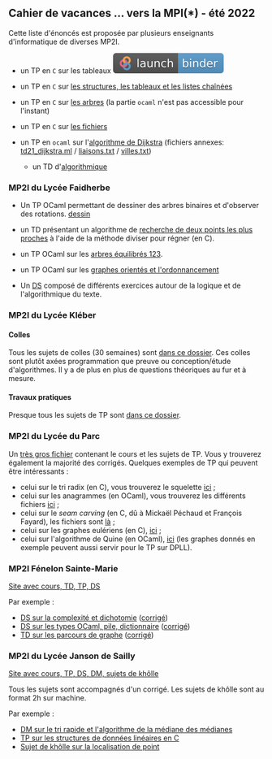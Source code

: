 ## Cahier de vacances ... vers la MPI(*) - été 2022

Cette liste d'énoncés est proposée par plusieurs enseignants
d'informatique de diverses MP2I.




* un TP en `C` sur les tableaux [![badge_logo.svg](badge_logo.svg)](https://mybinder.org/v2/gh/inesKKK/mp2i-pv-binder/main?urlpath=git-pull%3Frepo%3Dhttps%253A%252F%252Fgithub.com%252FinesKKK%252Fmp2i-pv%26urlpath%3Dtree%252Fmp2i-pv%252Fdocs%252FTP%252FTP6.ipynb%26branch%3Dmain)

* un TP en `C` sur [les structures, les tableaux et les listes
  chaînées](https://ineskkk.github.io/mp2i-pv/TPC/TP8/tp8.html)
  
* un TP en `C` sur [les
  arbres](https://ineskkk.github.io/mp2i-pv/TPC/TP15/tp15.html) (la
  partie `ocaml` n'est pas accessible pour l'instant)
  
* un TP en `C` sur [les
  fichiers](https://ineskkk.github.io/mp2i-pv/TPC/TP22/tp22.html)

* un TP en `ocaml` sur l'[algorithme de
  Dijkstra](JC/TD21_DijkstraOCaml.pdf) (fichiers annexes:
  [td21_dijkstra.ml](JC/td21_dijkstra.ml) /
  [liaisons.txt](JC/liaisons.txt) / [villes.txt](JC/villes.txt))
  
  * un TD d'[algorithmique](JC/23_Fiche_ExoAlgo3.pdf)
  
### MP2I du Lycée Faidherbe

* Un TP OCaml permettant de dessiner des arbres binaires et d'observer des rotations. [dessin](https://github.com/inesKKK/cahier-de-vacances/blob/master/docs/Faidherbe/11_dessin_arbres.pdf)

* un TD présentant un algorithme de [recherche de deux points les plus proches](Faidherbe/points_les_plus_proches.pdf) à l'aide de la méthode diviser pour régner (en C).

* un TP OCaml sur les [arbres équilibrés 123](Faidherbe/14.Arbres23.pdf).

* un TP OCaml sur les [graphes orientés et l'ordonnancement](Faidherbe/graphes_oreintes_ordonnancement.pdf)

* Un [DS](Faidherbe/DS6-Faidherbe.pdf) composé de différents exercices autour de la logique et de l'algorithmique du texte.

### MP2I du Lycée Kléber

#### Colles
Tous les sujets de colles (30 semaines) sont [dans ce dossier](Kleber/colles).
Ces colles sont plutôt axées programmation que preuve ou conception/étude d'algorithmes.
Il y a de plus en plus de questions théoriques au fur et à mesure.

#### Travaux pratiques
Presque tous les sujets de TP sont [dans ce dossier](Kleber/Travaux_Pratiques).


### MP2I du Lycée du Parc

Un [très gros fichier](jbb/poly-mp2i.pdf) contenant le cours et les sujets de TP. Vous y trouverez également
la majorité des corrigés. Quelques exemples de TP qui peuvent être intéressants :

* celui sur le tri radix (en C), vous trouverez le squelette [ici](jbb/radix/squelette.c) ;
* celui sur les anagrammes (en OCaml), vous trouverez les différents fichiers [ici](jbb/anagrammes/squelette.zip) ;
* celui sur le *seam carving* (en C, dû à Mickaël Péchaud et François Fayard), les fichiers sont [là](jbb/seam-carving/squelette.zip) ;
* celui sur les graphes eulériens (en C), [ici](jbb/graphes-euleriens/squelette.zip) ;
* celui sur l'algorithme de Quine (en OCaml), [ici](jbb/quine/squelette.zip) (les graphes donnés en exemple peuvent aussi servir pour le 
TP sur DPLL).

### MP2I Fénelon Sainte-Marie

[Site avec cours, TD, TP, DS](https://mp2i-fsm.github.io)

Par exemple :
- [DS sur la complexité et dichotomie](qf/ds1.pdf) ([corrigé](qf/ds1_cor.pdf))
- [DS sur les types OCaml, pile, dictionnaire](qf/ds2.pdf) ([corrigé](qf/ds2_cor.pdf))
- [TD sur les parcours de graphe](qf/td_graphes2.pdf) ([corrigé](qf/td_graphes2_cor.pdf))

### MP2I du Lycée Janson de Sailly

[Site avec cours, TP, DS, DM, sujets de khôlle](https://anthonylick.com/mp2i/)

Tous les sujets sont accompagnés d'un corrigé.
Les sujets de khôlle sont au format 2h sur machine.

Par exemple :
- [DM sur le tri rapide et l'algorithme de la médiane des médianes](https://anthonylick.com/wp-content/uploads/DM_rapide.pdf)
- [TP sur les structures de données linéaires en C](https://anthonylick.com/wp-content/uploads/mp2i_TP5.pdf)
- [Sujet de khôlle sur la localisation de point](https://anthonylick.com/wp-content/uploads/sujet_kholle4.pdf)
